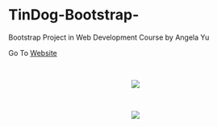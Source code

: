 # TinDog-Bootstrap-
Bootstrap Project in Web Development Course by Angela Yu
 <p>
         Go To <a href="https://minecakir.github.io/HTML-CSS-JavaScript-Projects/TinDog%20Project/">Website</a> 
</p>
 
 <p>   &emsp;&emsp;&emsp; </p >
 <p align = "center">
  <img src="https://user-images.githubusercontent.com/67970973/155286053-f7385612-9a5d-4e3e-8b47-0f622fd3f836.gif"></p>   
 <p>   &emsp;&emsp;&emsp;&emsp;&emsp;&emsp; </p >
  <p align = "center">
  <img src="https://user-images.githubusercontent.com/67970973/155286860-7ad33847-0339-442a-8e22-0f5ea38c58c9.gif">  
</p>
